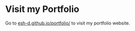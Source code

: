 # Visit my Portfolio
Go to [esh-d.github.io/portfolio/](https://esh-d.github.io/portfolio/) to visit my portfolio website. 
